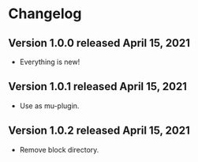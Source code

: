 # Changelog

## Version 1.0.0 released April 15, 2021

- Everything is new!

## Version 1.0.1 released April 15, 2021

- Use as mu-plugin.

## Version 1.0.2 released April 15, 2021

- Remove block directory.
